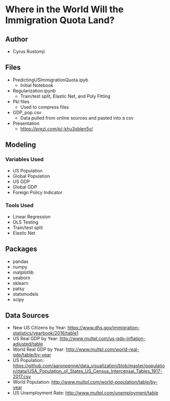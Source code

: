 # Where in the World Will the Immigration Quota Land?

## Author

* Cyrus Rustomji

## Files

* PredictingUSImmigrationQuota.ipyb
	* Initial Notebook
* Regularization.ipynb
	* Train/test split, Elastic Net, and Poly Fitting
* Pkl files
	* Used to compress files
* GDP_pop.csv
	* Data pulled from online sources and pasted into a csv
* Presentation
	* https://prezi.com/p/-khu3xblen5y/

## Modeling

### Variables Used

* US Population
* Global Population
* US GDP
* Global GDP
* Foreign Policy Indicator

### Tools Used

* Linear Regression
* OLS Testing
* Train/test split
* Elastic Net

## Packages 

* pandas
* numpy
* matplotlib
* seaborn
* sklearn
* patsy
* statsmodels
* scipy

## Data Sources

* New US Citizens by Year: https://www.dhs.gov/immigration-statistics/yearbook/2016/table1
* US Real GDP by Year:  http://www.multpl.com/us-gdp-inflation-adjusted/table
* World Real GDP by Year: http://www.multpl.com/world-real-gdp/table/by-year
* US Population: https://github.com/aaronpenne/data_visualization/blob/master/population/data/USA_Population_of_States_US_Census_Intercensal_Tables_1917-2017.csv
* World Population: http://www.multpl.com/world-population/table/by-year
* US Unemployment Rate: http://www.multpl.com/unemployment/table


